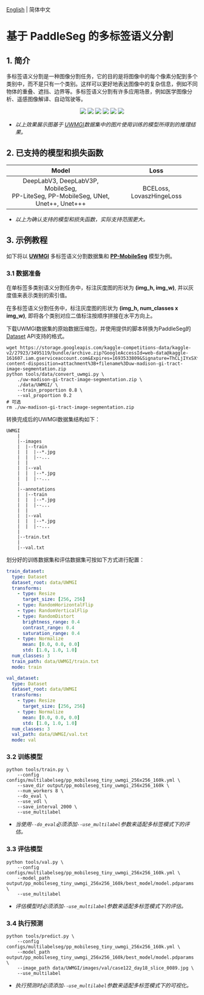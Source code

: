 [English](README.md) | 简体中文

# 基于 PaddleSeg 的多标签语义分割

## 1. 简介

多标签语义分割是一种图像分割任务，它的目的是将图像中的每个像素分配到多个类别中，而不是只有一个类别。这样可以更好地表达图像中的复杂信息，例如不同物体的重叠、遮挡、边界等。多标签语义分割有许多应用场景，例如医学图像分析、遥感图像解译、自动驾驶等。

<p align="center">
<img src="https://github.com/PaddlePaddle/PaddleSeg/assets/95759947/ea6bb360-75de-4e06-9910-44c7d2fdbe6c">
<img src="https://github.com/PaddlePaddle/PaddleSeg/assets/95759947/e2781865-db7e-4f46-98b2-3ef731e8bef1">
<img src="https://github.com/PaddlePaddle/PaddleSeg/assets/95759947/9e587935-fd6f-459e-b798-0164eb98f44d">
<img src="https://github.com/PaddlePaddle/PaddleSeg/assets/95759947/299a54fa-8290-421d-8b4d-978a3e38b106">
<img src="https://github.com/PaddlePaddle/PaddleSeg/assets/95759947/56dc59e2-12f9-4dbe-92b6-60639aaa5cd3">
<img src="https://github.com/PaddlePaddle/PaddleSeg/assets/95759947/7bf48017-b39b-4c9a-be4e-159dc27076a8">
</p>

+ *以上效果展示图基于 [UWMGI](https://www.kaggle.com/competitions/uw-madison-gi-tract-image-segmentation/)数据集中的图片使用训练的模型所得到的推理结果。*

## 2. 已支持的模型和损失函数

|                                            Model                                            |           Loss           |
|:-------------------------------------------------------------------------------------------:|:------------------------:|
| DeepLabV3, DeepLabV3P, MobileSeg, <br/>PP-LiteSeg, PP-MobileSeg, UNet, <br/>Unet++, Unet+++ | BCELoss, LovaszHingeLoss |

+ *以上为确认支持的模型和损失函数，实际支持范围更大。*

## 3. 示例教程

如下将以 **[UWMGI](https://www.kaggle.com/competitions/uw-madison-gi-tract-image-segmentation/)** 多标签语义分割数据集和 **[PP-MobileSeg](../pp_mobileseg/README.md)** 模型为例。

### 3.1 数据准备
在单标签多类别语义分割任务中，标注灰度图的形状为 **(img_h, img_w)**, 并以灰度值来表示类别的索引值。

在多标签语义分割任务中，标注灰度图的形状为 **(img_h, num_classes x img_w)**, 即将各个类别对应二值标注按顺序拼接在水平方向上。

下载UWMGI数据集的原始数据压缩包，并使用提供的脚本转换为PaddleSeg的[Dataset](../../paddleseg/datasets/dataset.py) API支持的格式。
```shell
wget https://storage.googleapis.com/kaggle-competitions-data/kaggle-v2/27923/3495119/bundle/archive.zip?GoogleAccessId=web-data@kaggle-161607.iam.gserviceaccount.com&Expires=1693533809&Signature=ThCLjIYxSXfk85lCbZ5Cz2Ta4g8AjwJv0%2FgRpqpchlZLLYxk3XRnrZqappboha0moC7FuqllpwlLfCambQMbKoUjCLylVQqF0mEsn0IaJdYwprWYY%2F4FJDT2lG0HdQfAxJxlUPonXeZyZ4pZjOrrVEMprxuiIcM2kpGk35h7ry5ajkmdQbYmNQHFAJK2iO%2F4a8%2F543zhZRWsZZVbQJHid%2BjfO6ilLWiAGnMFpx4Sh2B01TUde9hBCwpxgJv55Gs0a4Z1KNsBRly6uqwgZFYfUBAejySx4RxFB7KEuRowDYuoaRT8NhSkzT2i7qqdZjgHxkFZJpRMUlDcf1RSJVkvEA%3D%3D&response-content-disposition=attachment%3B+filename%3Duw-madison-gi-tract-image-segmentation.zip
python tools/data/convert_uwmgi.py \
    ./uw-madison-gi-tract-image-segmentation.zip \
    ./data/UWMGI/ \
    --train_proportion 0.8 \
    --val_proportion 0.2
# 可选
rm ./uw-madison-gi-tract-image-segmentation.zip
```

转换完成后的UWMGI数据集结构如下：
```
UWMGI
    |
    |--images
    |  |--train
    |  |  |--*.jpg
    |  |  |--...
    |  |
    |  |--val
    |  |  |--*.jpg
    |  |  |--...
    |
    |--annotations
    |  |--train
    |  |  |--*.jpg
    |  |  |--...
    |  |
    |  |--val
    |  |  |--*.jpg
    |  |  |--...
    |
    |--train.txt
    |
    |--val.txt
```

划分好的训练数据集和评估数据集可按如下方式进行配置：
```yaml
train_dataset:
  type: Dataset
  dataset_root: data/UWMGI
  transforms:
    - type: Resize
      target_size: [256, 256]
    - type: RandomHorizontalFlip
    - type: RandomVerticalFlip
    - type: RandomDistort
      brightness_range: 0.4
      contrast_range: 0.4
      saturation_range: 0.4
    - type: Normalize
      mean: [0.0, 0.0, 0.0]
      std: [1.0, 1.0, 1.0]
  num_classes: 3
  train_path: data/UWMGI/train.txt
  mode: train

val_dataset:
  type: Dataset
  dataset_root: data/UWMGI
  transforms:
    - type: Resize
      target_size: [256, 256]
    - type: Normalize
      mean: [0.0, 0.0, 0.0]
      std: [1.0, 1.0, 1.0]
  num_classes: 3
  val_path: data/UWMGI/val.txt
  mode: val
```

### 3.2 训练模型
```shell
python tools/train.py \
    --config configs/multilabelseg/pp_mobileseg_tiny_uwmgi_256x256_160k.yml \
    --save_dir output/pp_mobileseg_tiny_uwmgi_256x256_160k \
    --num_workers 8 \
    --do_eval \
    --use_vdl \
    --save_interval 2000 \
    --use_multilabel
```
+ *当使用`--do_eval`必须添加`--use_multilabel`参数来适配多标签模式下的评估。*

### 3.3 评估模型
```shell
python tools/val.py \
    --config configs/multilabelseg/pp_mobileseg_tiny_uwmgi_256x256_160k.yml \
    --model_path output/pp_mobileseg_tiny_uwmgi_256x256_160k/best_model/model.pdparams \
    --use_multilabel
```
+ *评估模型时必须添加`--use_multilabel`参数来适配多标签模式下的评估。*

### 3.4 执行预测
```shell
python tools/predict.py \
    --config configs/multilabelseg/pp_mobileseg_tiny_uwmgi_256x256_160k.yml \
    --model_path output/pp_mobileseg_tiny_uwmgi_256x256_160k/best_model/model.pdparams \
    --image_path data/UWMGI/images/val/case122_day18_slice_0089.jpg \
    --use_multilabel
```
+ *执行预测时必须添加`--use_multilabel`参数来适配多标签模式下的可视化。*